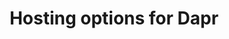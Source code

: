 ---
type: docs
title: "Hosting options for Dapr"
linkTitle: "Hosting options"
weight: 100
description: "How to deploy Dapr into your environment."
---